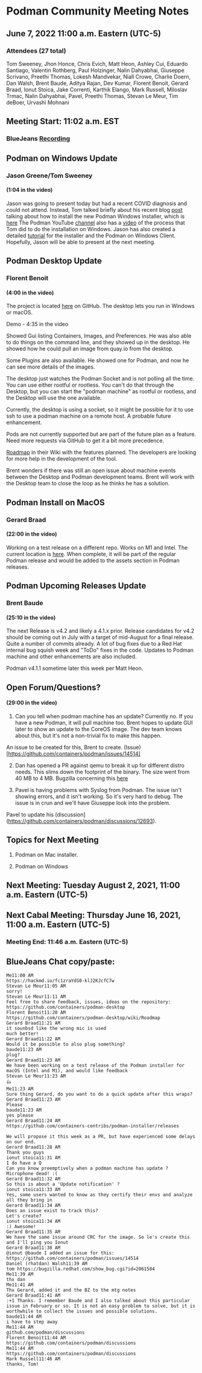 # Podman Community Meeting Notes

## June 7, 2022 11:00 a.m. Eastern (UTC-5)

### Attendees (27 total)

Tom Sweeney, Jhon Honce, Chris Evich, Matt Heon, Ashley Cui, Eduardo Santiago, Valentin Rothberg, Paul Holzinger, Nalin Dahyabhai, Giuseppe Scrivano, Preethi Thomas, Lokesh Mandvekar, Niall Crowe, Charlie Doern, Dan Walsh, Brent Baude, Aditya Rajan, Dev Kumar, Florent Benoit, Gerard Braad, Ionut Stoica, Jake Correnti, Karthik Elango, Mark Russell, Miloslav Trmac, Nalin Dahyabhai, Pavel, Preethi Thomas, Stevan Le Meur, Tim deBoer, Urvashi Mohnani

## Meeting Start: 11:02 a.m. EST

### BlueJeans [Recording](https://www.youtube.com/watch?v=lherM_ah3GU)

## Podman on Windows Update

### Jason Greene/Tom Sweeney

#### (1:04 in the video)

Jason was going to present today but had a recent COVID diagnosis and could not attend. Instead, Tom talked briefly about his recent blog [post](https://www.redhat.com/sysadmin/run-podman-windows) talking about how to install the new Podman Windows installer, which is [here](https://github.com/containers/podman/releases/download/v4.1.0/podman-v4.1.0.msi) The Podman YouTube [channel](https://youtube.com/c/Podman) also has a [video](https://www.youtube.com/watch?v=zHOC5QkhLVw) of the process that Tom did to do the installation on Windows. Jason has also created a detailed [tutorial](https://github.com/containers/podman/blob/main/docs/tutorials/podman-for-windows.md) for the installer and the Podman on Windows Client. Hopefully, Jason will be able to present at the next meeting.

## Podman Desktop Update

### Florent Benoit

#### (4:00 in the video)

The project is located [here](https://github.com/containers/podman-desktop) on GitHub. The desktop lets you run in Windows or macOS.

Demo - 4:35 in the video

Showed Gui listing Containers, Images, and Preferences. He was also able to do things on the command line, and they showed up in the desktop. He showed how he could pull an image from quay.io from the desktop.

Some Plugins are also available. He showed one for Podman, and now he can see more details of the images.

The desktop just watches the Podman Socket and is not polling all the time. You can use either rootful or rootless. You can't do that through the Desktop, but you can start the "podman machine" as rootful or rootless, and the Desktop will use the one available.

Currently, the desktop is using a socket, so it might be possible for it to use ssh to use a podman machine on a remote host. A probable future enhancement.

Pods are not currently supported but are part of the future plan as a feature. Need more requests via GitHub to get it a bit more precedence.

[Roadmap](https:/github.com/containers/podman-desktop/wiki/Roadmap) in their Wiki with the features planned. The developers are looking for more help in the development of the tool.

Brent wonders if there was still an open issue about machine events between the Desktop and Podman development teams. Brent will work with the Desktop team to close the loop as he thinks he has a solution.

## Podman Install on MacOS

### Gerard Braad

#### (22:00 in the video)

Working on a test release on a different repo. Works on M1 and Intel. The current location is [here](https://github.com/containers-contribs/podman-installer/releases). When complete, it will be part of the regular Podman release and would be added to the assets section in Podman releases.

## Podman Upcoming Releases Update

### Brent Baude

#### (25:10 in the video)

The next Release is v4.2 and likely a 4.1.x prior. Release candidates for v4.2 should be coming out in July with a target of mid-August for a final release. Quite a number of commits already. A lot of bug fixes due to a Red Hat internal bug squish week and "ToDo" fixes in the code. Updates to Podman machine and other enhancements are also included.

Podman v4.1.1 sometime later this week per Matt Heon.

## Open Forum/Questions?

#### (29:00 in the video)

1.  Can you tell when podman machine has an update? Currently no. If you have a new Podman, it will pull machine too. Brent hopes to update GUI later to show an update to the CoreOS image. The dev team knows about this, but it's not a non-trivial fix to make this happen.

An issue to be created for this, Brent to create. (Issue)[https://github.com/containers/podman/issues/14514]

2. Dan has opened a PR against qemu to break it up for different distro needs. This slims down the footprint of the binary. The size went from 40 MB to 4 MB. Bugzilla concerning this [here](https://bugzilla.redhat.com/show_bug.cgi?id=2061584)

3. Pavel is having problems with Syslog from Podman. The issue isn't showing errors, and it isn't working. So it's very hard to debug. The issue is in crun and we'll have Giuseppe look into the problem.

Pavel to update his (discussion](https://github.com/containers/podman/discussions/12693).

## Topics for Next Meeting

1. Podman on Mac installer.

2. Podman on Windows

## Next Meeting: Tuesday August 2, 2021, 11:00 a.m. Eastern (UTC-5)

## Next Cabal Meeting: Thursday June 16, 2021, 11:00 a.m. Eastern (UTC-5)

### Meeting End: 11:46 a.m. Eastern (UTC-5)

## BlueJeans Chat copy/paste:

```
Me11:00 AM
https://hackmd.io/fc1zraYdS0-klJ2KJcfC7w
Stevan Le Meur11:05 AM
sorry!
Stevan Le Meur11:11 AM
Feel free to share feedback, issues, ideas on the repository: https://github.com/containers/podman-desktop
Florent Benoit11:20 AM
https://github.com/containers/podman-desktop/wiki/Roadmap
Gerard Braad11:21 AM
it sounbsd like the wrong mic is used
much better!
Gerard Braad11:22 AM
Would it be possible to also plug something?
baude11:23 AM
plug?
Gerard Braad11:23 AM
We have been working on a test release of the Podman installer for macOS (Intel and M1), and would like feedback
Stevan Le Meur11:23 AM
👍
Me11:23 AM
Sure thing Gerard, do you want to do a quick update after this wraps?
Gerard Braad11:23 AM
Please
baude11:23 AM
yes please
Gerard Braad11:24 AM
https://github.com/containers-contribs/podman-installer/releases

We will propose it this week as a PR, but have experienced some delays on our end.
Gerard Braad11:28 AM
Thank you guys
ionut stoica11:31 AM
I do have a Q
Can you know preemptively when a podman machine has update ?
Microphone dead! :(
Gerard Braad11:32 AM
So this is about a 'Update notification' ?
ionut stoica11:33 AM
Yes, some users wanted to know as they certify their envs and analyze all they bring in
Gerard Braad11:34 AM
Does an issue exist to track this?
Let's create?
ionut stoica11:34 AM
:) Awesome!
Gerard Braad11:35 AM
We have the same issue around CRC for the image. So le's create this and I'll ping you Ionut
Gerard Braad11:38 AM
@ionut @baude I added an issue for this: https://github.com/containers/podman/issues/14514
Daniel (rhatdan) Walsh11:39 AM
tom https://bugzilla.redhat.com/show_bug.cgi?id=2061584
Me11:39 AM
thx dan
Me11:41 AM
Thx Gerard, added it and the BZ to the mtg notes
Gerard Braad11:41 AM
:+1 Thanks. I remember Baude and I also talked about this particular issue in February or so. It is not an easy problem to solve, but it is worthwhile to collect the issues and possible solutions.
baude11:44 AM
i have to step away
Me11:44 AM
github.com/podman/discussions
Florent Benoit11:44 AM
https://github.com/containers/podman/discussions
Me11:44 AM
https://github.com/containers/podman/discussions
Mark Russell11:46 AM
thanks, Tom!
```
